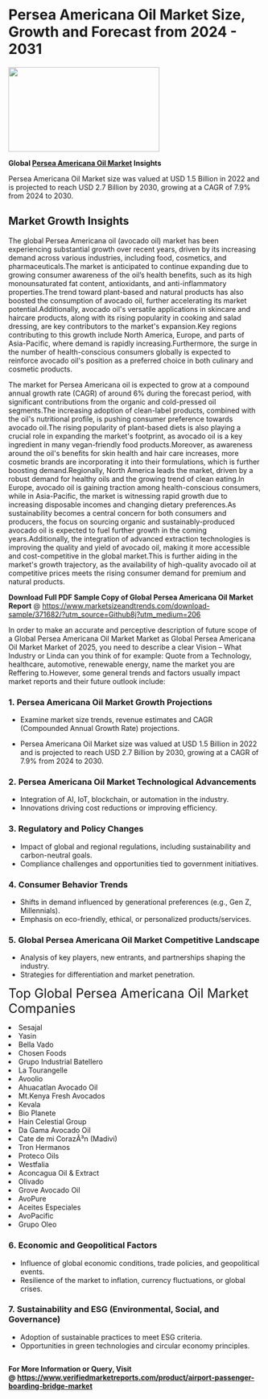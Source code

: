 <H1>Persea Americana Oil Market Size, Growth and Forecast from 2024 - 2031</H1><img class="aligncenter size-medium wp-image-584254" src="https://thirdeyenews.in/wp-content/uploads/2024/09/Global-Market-Research-300x168.jpeg" alt="" width="300" height="168" /><p><strong>Global&nbsp;<a href="https://www.marketsizeandtrends.com/download-sample/371682/?utm_source=Github8j?utm_medium=206">Persea Americana Oil Market</a> Insights</strong></p><p>Persea Americana Oil Market size was valued at USD 1.5 Billion in 2022 and is projected to reach USD 2.7 Billion by 2030, growing at a CAGR of 7.9% from 2024 to 2030.</p><p><h2>Market Growth Insights</h2> <p>The global Persea Americana oil (avocado oil) market has been experiencing substantial growth over recent years, driven by its increasing demand across various industries, including food, cosmetics, and pharmaceuticals.The market is anticipated to continue expanding due to growing consumer awareness of the oil’s health benefits, such as its high monounsaturated fat content, antioxidants, and anti-inflammatory properties.The trend toward plant-based and natural products has also boosted the consumption of avocado oil, further accelerating its market potential.Additionally, avocado oil's versatile applications in skincare and haircare products, along with its rising popularity in cooking and salad dressing, are key contributors to the market's expansion.Key regions contributing to this growth include North America, Europe, and parts of Asia-Pacific, where demand is rapidly increasing.Furthermore, the surge in the number of health-conscious consumers globally is expected to reinforce avocado oil's position as a preferred choice in both culinary and cosmetic products.</p> <p>The market for Persea Americana oil is expected to grow at a compound annual growth rate (CAGR) of around 6% during the forecast period, with significant contributions from the organic and cold-pressed oil segments.The increasing adoption of clean-label products, combined with the oil's nutritional profile, is pushing consumer preference towards avocado oil.The rising popularity of plant-based diets is also playing a crucial role in expanding the market's footprint, as avocado oil is a key ingredient in many vegan-friendly food products.Moreover, as awareness around the oil's benefits for skin health and hair care increases, more cosmetic brands are incorporating it into their formulations, which is further boosting demand.Regionally, North America leads the market, driven by a robust demand for healthy oils and the growing trend of clean eating.In Europe, avocado oil is gaining traction among health-conscious consumers, while in Asia-Pacific, the market is witnessing rapid growth due to increasing disposable incomes and changing dietary preferences.As sustainability becomes a central concern for both consumers and producers, the focus on sourcing organic and sustainably-produced avocado oil is expected to fuel further growth in the coming years.Additionally, the integration of advanced extraction technologies is improving the quality and yield of avocado oil, making it more accessible and cost-competitive in the global market.This is further aiding in the market's growth trajectory, as the availability of high-quality avocado oil at competitive prices meets the rising consumer demand for premium and natural products.<p><span class=""><strong>Download Full PDF Sample Copy of Global Persea Americana Oil Market Report</strong> @ <a href="https://www.marketsizeandtrends.com/download-sample/371682/?utm_source=Github8j?utm_medium=206" target="_blank">https://www.marketsizeandtrends.com/download-sample/371682/?utm_source=Github8j?utm_medium=206</a></span></p><p>In order to make an accurate and perceptive description of future scope of a Global&nbsp;Persea Americana Oil Market Market as Global&nbsp;Persea Americana Oil Market Market of 2025, you need to describe a clear Vision &ndash; What Industry or Linda can you think of for example: Quote from a Technology, healthcare, automotive, renewable energy, name the market you are Reffering to.However, some general trends and factors usually impact market reports and their future outlook include:</p><h3>1.&nbsp;<strong>Persea Americana Oil Market Growth Projections</strong></h3><ul><li>Examine market size trends, revenue estimates and CAGR (Compounded Annual Growth Rate) projections.</li><li><p>Persea Americana Oil Market size was valued at USD 1.5 Billion in 2022 and is projected to reach USD 2.7 Billion by 2030, growing at a CAGR of 7.9% from 2024 to 2030.</p></li></ul><h3>2.&nbsp;<strong>Persea Americana Oil Market Technological Advancements</strong></h3><ul><li>Integration of AI, IoT, blockchain, or automation in the industry.</li><li>Innovations driving cost reductions or improving efficiency.</li></ul><h3>3.&nbsp;<strong>Regulatory and Policy Changes</strong></h3><ul><li>Impact of global and regional regulations, including sustainability and carbon-neutral goals.</li><li>Compliance challenges and opportunities tied to government initiatives.</li></ul><h3>4.&nbsp;<strong>Consumer Behavior Trends</strong></h3><ul><li>Shifts in demand influenced by generational preferences (e.g., Gen Z, Millennials).</li><li>Emphasis on eco-friendly, ethical, or personalized products/services.</li></ul><h3>5.&nbsp;<strong>Global Persea Americana Oil Market Competitive Landscape</strong></h3><ul><li>Analysis of key players, new entrants, and partnerships shaping the industry.</li><li>Strategies for differentiation and market penetration.</li></ul><p data-pm-slice="1 1 []"><span style="color: inherit; font-family: inherit; font-size: 25px;">Top Global Persea Americana Oil Market Companies</span></p><div class="" data-test-id=""><p><li>Sesajal</li><li> Yasin</li><li> Bella Vado</li><li> Chosen Foods</li><li> Grupo Industrial Batellero</li><li> La Tourangelle</li><li> Avoolio</li><li> Ahuacatlan Avocado Oil</li><li> Mt.Kenya Fresh Avocados</li><li> Kevala</li><li> Bio Planete</li><li> Hain Celestial Group</li><li> Da Gama Avocado Oil</li><li> Cate de mi CorazÃ³n (Madivi)</li><li> Tron Hermanos</li><li> Proteco Oils</li><li> Westfalia</li><li> Aconcagua Oil & Extract</li><li> Olivado</li><li> Grove Avocado Oil</li><li> AvoPure</li><li> Aceites Especiales</li><li> AvoPacific</li><li> Grupo Oleo</li></p></div><h3>6.&nbsp;<strong>Economic and Geopolitical Factors</strong></h3><ul><li>Influence of global economic conditions, trade policies, and geopolitical events.</li><li>Resilience of the market to inflation, currency fluctuations, or global crises.</li></ul><h3>7.&nbsp;<strong>Sustainability and ESG (Environmental, Social, and Governance)</strong></h3><ul><li>Adoption of sustainable practices to meet ESG criteria.</li><li>Opportunities in green technologies and circular economy principles.</li></ul><h2><strong style="font-size: 14px;">For More Information or Query, Visit @&nbsp;</strong><a style="background-color: #ffffff; font-size: 14px;" href="https://www.marketsizeandtrends.com/report/persea-americana-oil-market/" target="_blank">https://www.verifiedmarketreports.com/product/airport-passenger-boarding-bridge-market</a></h2>
